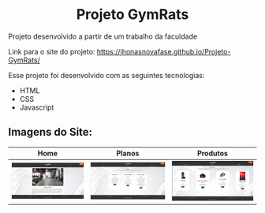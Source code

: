 <h1 align="center">
    Projeto GymRats
</h1>

Projeto desenvolvido a partir de um trabalho da faculdade

Link para o site do projeto: https://jhonasnovafase.github.io/Projeto-GymRats/

Esse projeto foi desenvolvido com as seguintes tecnologias:
- HTML
- CSS
- Javascript

## Imagens do Site:

| Home | Planos | Produtos |
|---|---|---|
| ![Home](https://github.com/JhonasNovaFase/Projeto-GymRats/blob/main/github/home.PNG)  | ![Planos](https://github.com/JhonasNovaFase/Projeto-GymRats/blob/main/github/planos.PNG)  | ![Produtos]( https://github.com/JhonasNovaFase/Projeto-GymRats/blob/main/github/produtos.PNG) |
